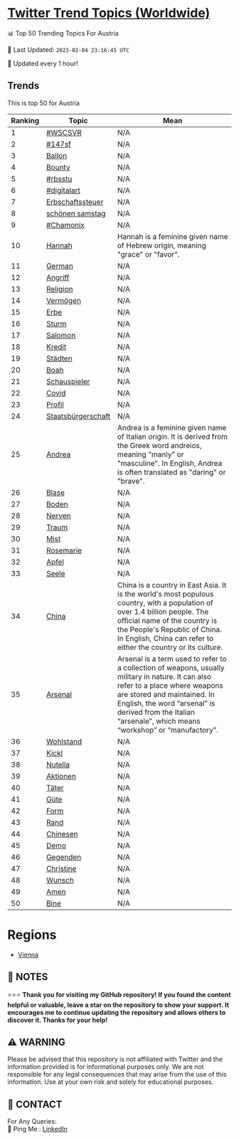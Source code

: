 [Twitter Trend Topics (Worldwide)](https://github.com/ErcinDedeoglu/Twitter-Trend-Topics)
==========


📊 Top 50 Trending Topics For Austria

📆 Last Updated: `2023-02-04 23:16:45 UTC`

🔧 Updated every 1 hour!


## Trends

This is top 50 for Austria

| Ranking | Topic | Mean |
| ------- | ------------ | ------------ |
| 1 | [#WSCSVR](http://twitter.com/search?q=%23WSCSVR) | N/A |
| 2 | [#147sf](http://twitter.com/search?q=%23147sf) | N/A |
| 3 | [Ballon](http://twitter.com/search?q=Ballon) | N/A |
| 4 | [Bounty](http://twitter.com/search?q=Bounty) | N/A |
| 5 | [#rbsstu](http://twitter.com/search?q=%23rbsstu) | N/A |
| 6 | [#digitalart](http://twitter.com/search?q=%23digitalart) | N/A |
| 7 | [Erbschaftssteuer](http://twitter.com/search?q=Erbschaftssteuer) | N/A |
| 8 | [schönen samstag](http://twitter.com/search?q=sch%c3%b6nen+samstag) | N/A |
| 9 | [#Chamonix](http://twitter.com/search?q=%23Chamonix) | N/A |
| 10 | [Hannah](http://twitter.com/search?q=Hannah) | Hannah is a feminine given name of Hebrew origin, meaning "grace" or "favor". |
| 11 | [German](http://twitter.com/search?q=German) | N/A |
| 12 | [Angriff](http://twitter.com/search?q=Angriff) | N/A |
| 13 | [Religion](http://twitter.com/search?q=Religion) | N/A |
| 14 | [Vermögen](http://twitter.com/search?q=Verm%c3%b6gen) | N/A |
| 15 | [Erbe](http://twitter.com/search?q=Erbe) | N/A |
| 16 | [Sturm](http://twitter.com/search?q=Sturm) | N/A |
| 17 | [Salomon](http://twitter.com/search?q=Salomon) | N/A |
| 18 | [Kredit](http://twitter.com/search?q=Kredit) | N/A |
| 19 | [Städten](http://twitter.com/search?q=St%c3%a4dten) | N/A |
| 20 | [Boah](http://twitter.com/search?q=Boah) | N/A |
| 21 | [Schauspieler](http://twitter.com/search?q=Schauspieler) | N/A |
| 22 | [Covid](http://twitter.com/search?q=Covid) | N/A |
| 23 | [Profil](http://twitter.com/search?q=Profil) | N/A |
| 24 | [Staatsbürgerschaft](http://twitter.com/search?q=Staatsb%c3%bcrgerschaft) | N/A |
| 25 | [Andrea](http://twitter.com/search?q=Andrea) | Andrea is a feminine given name of Italian origin. It is derived from the Greek word andreios, meaning "manly" or "masculine". In English, Andrea is often translated as "daring" or "brave". |
| 26 | [Blase](http://twitter.com/search?q=Blase) | N/A |
| 27 | [Boden](http://twitter.com/search?q=Boden) | N/A |
| 28 | [Nerven](http://twitter.com/search?q=Nerven) | N/A |
| 29 | [Traum](http://twitter.com/search?q=Traum) | N/A |
| 30 | [Mist](http://twitter.com/search?q=Mist) | N/A |
| 31 | [Rosemarie](http://twitter.com/search?q=Rosemarie) | N/A |
| 32 | [Apfel](http://twitter.com/search?q=Apfel) | N/A |
| 33 | [Seele](http://twitter.com/search?q=Seele) | N/A |
| 34 | [China](http://twitter.com/search?q=China) | China is a country in East Asia. It is the world's most populous country, with a population of over 1.4 billion people. The official name of the country is the People's Republic of China. In English, China can refer to either the country or its culture. |
| 35 | [Arsenal](http://twitter.com/search?q=Arsenal) | Arsenal is a term used to refer to a collection of weapons, usually military in nature. It can also refer to a place where weapons are stored and maintained. In English, the word “arsenal” is derived from the Italian “arsenale”, which means “workshop” or “manufactory”. |
| 36 | [Wohlstand](http://twitter.com/search?q=Wohlstand) | N/A |
| 37 | [Kickl](http://twitter.com/search?q=Kickl) | N/A |
| 38 | [Nutella](http://twitter.com/search?q=Nutella) | N/A |
| 39 | [Aktionen](http://twitter.com/search?q=Aktionen) | N/A |
| 40 | [Täter](http://twitter.com/search?q=T%c3%a4ter) | N/A |
| 41 | [Güte](http://twitter.com/search?q=G%c3%bcte) | N/A |
| 42 | [Form](http://twitter.com/search?q=Form) | N/A |
| 43 | [Rand](http://twitter.com/search?q=Rand) | N/A |
| 44 | [Chinesen](http://twitter.com/search?q=Chinesen) | N/A |
| 45 | [Demo](http://twitter.com/search?q=Demo) | N/A |
| 46 | [Gegenden](http://twitter.com/search?q=Gegenden) | N/A |
| 47 | [Christine](http://twitter.com/search?q=Christine) | N/A |
| 48 | [Wunsch](http://twitter.com/search?q=Wunsch) | N/A |
| 49 | [Amen](http://twitter.com/search?q=Amen) | N/A |
| 50 | [Bine](http://twitter.com/search?q=Bine) | N/A |



# Regions

* [Vienna](</Austria/Vienna.md>)



## 📝 NOTES

⭐⭐⭐ **Thank you for visiting my GitHub repository! If you found the content helpful or valuable, leave a star on the repository to show your support. It encourages me to continue updating the repository and allows others to discover it. Thanks for your help!**


## ⚠️ WARNING

Please be advised that this repository is not affiliated with Twitter and the information provided is for informational purposes only. We are not responsible for any legal consequences that may arise from the use of this information. Use at your own risk and solely for educational purposes.


## 📨 CONTACT

 For Any Queries:  
            🏓 Ping Me : [LinkedIn](https://www.linkedin.com/in/ercindedeoglu/)
